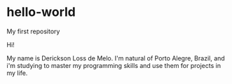 # hello-world
My first repository

Hi!

My name is Derickson Loss de Melo. I'm natural of Porto Alegre, Brazil, and i'm studying to master my programming skills and use them for projects in my life.
